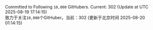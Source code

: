Committed to Following `10,000` GitHubers. Current: <!-- FOLLOWING_COUNT -->302<!-- FOLLOWING_COUNT --> (Update at UTC <!-- LAST_UPDATED -->2025-08-19 17:14:15<!-- LAST_UPDATED -->)<br>
致力于关注`10,000`个GitHuber。当前：<!-- FOLLOWING_COUNT -->302<!-- FOLLOWING_COUNT --> (更新于北京时间 <!-- LAST_UPDATED_CST -->2025-08-20 01:14:15<!-- LAST_UPDATED_CST -->)
